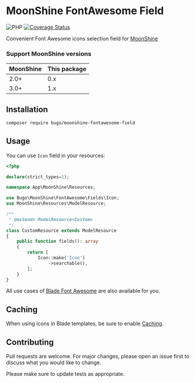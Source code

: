 # MoonShine FontAwesome Field

![PHP](https://img.shields.io/badge/PHP-^8.1-blue.svg?style=flat)
[![Coverage Status](https://coveralls.io/repos/github/dragomano/moonshine-fontawesome-field/badge.svg?branch=main)](https://coveralls.io/github/dragomano/moonshine-fontawesome-field?branch=main)

Convenient Font Awesome icons selection field for [MoonShine](https://github.com/moonshine-software/moonshine)

### Support MoonShine versions

| MoonShine | This package |
| --------- | ------------ |
| 2.0+      | 0.x          |
| 3.0+      | 1.x          |

## Installation

```bash
composer require bugo/moonshine-fontawesome-field
```

## Usage

You can use `Icon` field in your resources:

```php
<?php

declare(strict_types=1);

namespace App\MoonShine\Resources;

use Bugo\MoonShine\FontAwesome\Fields\Icon;
use MoonShine\Resources\ModelResource;

/**
 * @extends ModelResource<Custom>
 */
class CustomResource extends ModelResource
{
    public function fields(): array
    {
        return [
            Icon::make('Icon')
                ->searchable(),
        ];
    }
}
```

All use cases of [Blade Font Awesome](https://github.com/owenvoke/blade-fontawesome?tab=readme-ov-file#usage) are also available for you.

## Caching

When using icons in Blade templates, be sure to enable [Caching](https://github.com/blade-ui-kit/blade-icons?tab=readme-ov-file#caching).

## Contributing

Pull requests are welcome. For major changes, please open an issue first
to discuss what you would like to change.

Please make sure to update tests as appropriate.
